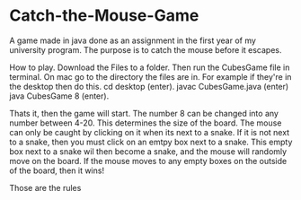 # Catch-the-Mouse-Game
A game made in java done as an assignment in the first year of my university program. The purpose is to catch the mouse before it escapes.

How to play. Download the Files to a folder. Then run the CubesGame file in terminal.
On mac go to the directory the files are in. For example if they're in the desktop then do this.
cd desktop (enter).
javac CubesGame.java (enter)
java CubesGame 8 (enter).

Thats it, then the game will start. The number 8 can be changed into any number between 4-20. This determines the size of the board.
The mouse can only be caught by clicking on it when its next to a snake. If it is not next to a snake, then you must click on an emtpy box next to a snake.
This empty box next to a snake wil then become a snake, and the mouse will randomly move on the board. If the mouse moves to any empty boxes on the outside of the board, then it wins! 

Those are the rules





